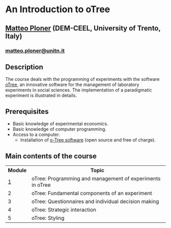 # An Introduction to oTree

## <a href="https://matteoploner.eco.unitn.it/" target="blank"> Matteo Ploner</a> (DEM-CEEL, University of Trento, Italy)
### matteo.ploner@unitn.it

## Description

The course deals with the programming of experiments with the software [oTree](https://www.otree.org/), an innovative software for the management of laboratory experiments in social sciences. The implementation of a paradigmatic experiment is illustrated in details.

## Prerequisites

- Basic knowledge of experimental economics.
- Basic knowledge of computer programming.
- Access to a computer.
  - Installation of [o-Tree software](https://www.otree.org/) (open source and free of charge).

## Main contents of the course

<table >
  <tr>
    <th >Module</th>
    <th>Topic</th>
  </tr>
   <tr>
     <td ><a href="./1/Printout.html">1</a></td>
    <td>oTree: Programming and management of experiments in oTree</td>
  </tr> 
     <tr>
    <td >2</td>
    <td>oTree: Fundamental components of an experiment</td>
  </tr> 
    </tr> 
     <tr>
    <td >3</td>
    <td>oTree: Questionnaires and individual decision making</td>
  </tr> 
     <tr>
    <td >4</td>
    <td>oTree: Strategic interaction</td>
  </tr> 
      <tr>
    <td >5</td>
    <td>oTree: Styling</td>
  </tr>  
</table>

